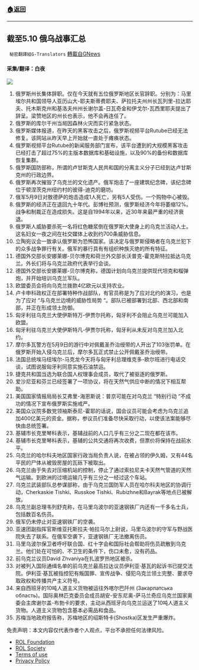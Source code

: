 ###  [:house:返回](README.md)
---


## 截至5.10 俄乌战事汇总
` 秘密翻譯組G-Translators` [轉載自GNews](https://gnews.org/zh-hans/2504438/)

#### 采集/翻译：白夜
 ![](https://assets.gnews.org/wp-content/uploads/2022/05/16522074081.png) 
1. 俄罗斯州长集体辞职。仅在今天就有五位俄罗斯地区长官辞职。分别为：马里埃尔共和国领导人亚历山大-耶夫斯蒂费耶夫、萨拉托夫州州长瓦列里-拉达耶夫、托木斯克州和基洛夫州州长谢尔盖-日瓦奇金和伊戈尔-瓦西里耶夫提出了辞呈。梁赞地区的州长也表示，他不会再连任了。
2. 俄罗斯的库尔干州当局因森林火灾而实行紧急状态。
3. 俄罗斯媒体报道，在昨天的黑客攻击之后，俄罗斯视频平台Rutube已经无法修复。该网站从昨天早上开始就一直处于瘫痪状态。
4. 俄罗斯视频平台Rutube的新闻服务部门宣布，该平台遭到的大规模黑客攻击已经打击了超过75%的主版本数据库和基础设施，以及90%的备份和数据库恢复集群。
5. 俄罗斯国防部称，所谓的卢甘斯克人民共和国的分离主义分子已经到达卢甘斯克州的行政边界。
6. 俄罗斯再次摧毁了乌克兰的文化遗产。俄军炮击了一座建筑纪念碑，该纪念碑位于顿涅茨克州纽约村的彼得-迪克的磨坊。
7. 俄军5月9日对敖德萨的炮击造成1人死亡，另有5人受伤。一个购物中心被毁。
8. 俄罗斯的经济正在退回九十年代。彭博社预测，俄罗斯经济今年将萎缩12%。战争和制裁正在造成损失。这是自1994年以来，近30年来最严重的经济衰退。
9. 俄罗斯人威胁要杀死一名将红色糖浆倒在俄罗斯大使身上的乌克兰活动人士。这名妇女一夜之间在社交媒体上收到约700条威胁信息。
10. 立陶宛议会一致承认俄罗斯为恐怖国家。该决定与俄罗斯侵略者在乌克兰犯下的众多战争罪行有关。俄军的暴行具有有组织种族灭绝的所有特征。
11. 德国外交部长安娜莱娜-贝尔博克和荷兰外交部长沃普克-霍克斯特拉抵达乌克兰。外长们将与乌克兰政府代表举行会谈。
12. 德国外交部长安娜莱娜-贝尔博克称，德国计划向乌克兰提供现代坦克和榴弹炮，并开始培训乌克兰军队。
13. 欧盟委员会将向乌克兰拨款4亿欧元以支持农业。
14. 卢卡申科政权正在部署特种作战部队，有官员称是为了应对北约的演习，也是为了应对 “与乌克兰边境的威胁性局势 “。部队已被部署到北部、西北部和南部，并正在形成领土防御。
15. 匈牙利驻乌克兰大使伊斯特万-伊贾尔托称，匈牙利不会阻止乌克兰可能加入欧盟。
16. 匈牙利驻乌克兰大使伊斯特凡-伊贾尔托称，匈牙利从未反对乌克兰加入北约。
17. 摩尔多瓦警方在5月9日的游行中对佩戴圣乔治绶带的人开出了103张罚单。在俄罗斯开始入侵乌克兰后，摩尔多瓦正式禁止公开佩戴圣乔治绶带。
18. 法国总统埃马纽埃尔-马克龙今天将与匈牙利总理维克多-欧尔班进行电话交谈，试图说服匈牙利同意实施石油禁运。
19. 捷克共和国当选为联合国人权理事会成员，取代了被驱逐的俄罗斯。
20. 爱沙尼亚和芬兰已经签署了一项协议，将在天然气供应中断的情况下相互帮助。
21. 美国国家情报局局长艾弗里-海恩斯说：普京可能在对乌克兰 “特别行动 “不成功的情况下宣布俄罗斯实施戒严。
22. 美国众议院多数党领袖斯泰尼-霍耶的话说，国会议员可能会考虑为乌克兰追加400亿美元的资金。据称，参议员们准备尽快采取行动，以使该法案能够尽快由总统签署。
23. 基辅市长克里琴科表示，基辅战前的人口几乎有三分之二现在都在该市。
24. 基辅市长克里琴科表示，基辅的公共交通将再次收费，但票价将保持在战前水平。
25. 乌克兰的哈尔科夫地区国家行政当局负责人说，在被占领的伊久姆，又有44名平民的尸体从被毁房屋的瓦砾下被取出。
26. 乌克兰由于失去对压缩机站的控制，停止了通过索拉尼夫卡天然气管道的天然气运输。到欧洲的过境运输几乎有三分之一经过这个车站。
27. 乌克兰武装部队总参谋部称，由于乌克兰国防军人员在哈尔科夫地区的协调行动，Cherkaskie Tishki、Russkoe Tishki、Rubizhne和Bayrak等地点已被解放。
28. 乌克兰副总理韦列舒克称，在马里乌波尔的亚速钢铁厂内还有一千多名士兵，包括数百名伤员。
29. 俄军仍未停止对亚速钢铁厂的空袭。
30. 亚速团副指挥官斯维亚托斯拉夫·帕拉马尔上尉说，马里乌波尔的守军与野战医院失去了联系。在俄军空袭下，亚速钢铁厂无法撤离伤员。
31. 马里乌波尔保卫者呼吁联合国、红十字会和国际社会帮助将伤员疏散到乌克兰。他们处在可怕的、不卫生的条件下，伤口未愈，没有药品。
32. 前乌克兰议员David Zhvaniya在扎波罗热地区被杀。
33. 对被列入国际通缉名单的前乌克兰最高拉达议员伊利亚·基瓦的起诉书已提交法院。伊利亚·基瓦被指控犯有叛国罪、宣传战争、侵犯乌克兰领土完整、要求夺取政权和传播共产主义符号。
34. 来自西班牙的10吨人道主义货物被运往外喀尔巴阡州 (Закарпатська область)。国际奥林匹克委员会成员胡安-安东尼奥-萨马兰奇应乌克兰国家奥委会主席谢尔盖-布勃卡的要求，主动从西班牙向乌克兰运送了10吨人道主义货物。人道主义货物包含基本必需品和食品。
35. 苏梅当地政府报告称，苏梅地区的绍斯特卡(Shostka)区发生严重爆炸。

免责声明：本文内容仅代表作者个人观点，平台不承担任何法律风险。
  
- [ROL Foundation](https://rolfoundation.org/)
- [ROL Society](https://rolsociety.org/)
- [Terms of use](https://gnews.org/terms-of-use-3/)
- [Privacy Policy](https://gnews.org/privacy-policy/)
